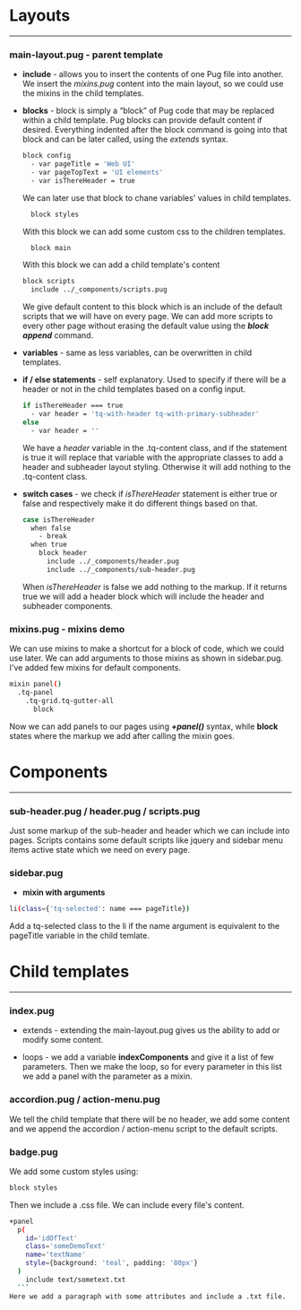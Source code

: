 # Layouts
-------------

### main-layout.pug - parent template

- **include** - allows you to insert the contents of one Pug file into another. We insert the *mixins.pug* content into the main layout, so we could use the mixins in the child templates.

- **blocks** - block is simply a “block” of Pug code that may be replaced within a child template. Pug blocks can provide default content if desired. Everything indented after the block command is going into that block and can be later called, using the *extends* syntax.

  ```sh
  block config
    - var pageTitle = 'Web UI'
    - var pageTopText = 'UI elements'
    - var isThereHeader = true
  ```
    We can later use that block to chane variables' values in child templates.

  ```sh
    block styles
  ```
    With this block we can add some custom css to the children templates.

  ```sh
    block main
  ```
    With this block we can add a child template's content

  ```sh
  block scripts
    include ../_components/scripts.pug
  ```
    We give default content to this block which is an include of the default scripts that we will have on every page. We can add more scripts to every other page without erasing the default value using the ***block append*** command.

- **variables** - same as less variables, can be overwritten in child templates.

- **if / else statements** - self explanatory. Used to specify if there will be a header or not in the child templates based on a config input.

  ```sh
  if isThereHeader === true
    - var header = 'tq-with-header tq-with-primary-subheader'
  else
    - var header = ''
  ```
    We have a *header* variable in the .tq-content class, and if the statement is true it will replace that variable with the appropriate classes to add a header and subheader layout styling. Otherwise it will add nothing to the .tq-content class.

- **switch cases** - we check if *isThereHeader* statement is either true or false and respectively make it do different things based on that.

  ```sh
  case isThereHeader
    when false
      - break
    when true
      block header
        include ../_components/header.pug
        include ../_components/sub-header.pug
  ```
    When *isThereHeader* is false we add nothing to the markup. If it returns true we will add a header block which will include the header and subheader components.

### mixins.pug - mixins demo

We can use mixins to make a shortcut for a block of code, which we could use later. We can add arguments to those mixins as shown in sidebar.pug. I've added few mixins for default components.

```sh
mixin panel()
  .tq-panel
    .tq-grid.tq-gutter-all
      block
```
Now we can add panels to our pages using ***+panel()*** syntax, while **block** states where the markup we add after calling the mixin goes.

# Components
-------------

### sub-header.pug / header.pug / scripts.pug

  Just some markup of the sub-header and header which we can include into pages. Scripts contains some default scripts like jquery and sidebar menu items active state which we need on every page.

### sidebar.pug

  - **mixin with arguments**

```sh
li(class={'tq-selected': name === pageTitle})
```
Add a tq-selected class to the li if the name argument is equivalent to the pageTitle variable in the child temlate.

# Child templates
-------------

### index.pug

  - extends - extending the main-layout.pug gives us the ability to add or modify some content.

  - loops - we add a variable **indexComponents** and give it a list of few parameters. Then we make the loop, so for every parameter in this list we add a panel with the parameter as a mixin.

### accordion.pug / action-menu.pug

  We tell the child template that there will be no header, we add some content and we append the accordion / action-menu script to the default scripts.

### badge.pug

We add some custom styles using:

  ```sh
  block styles
  ```
Then we include a .css file. We can include every file's content.

  ```sh
  +panel
    p(
      id='idOfText'
      class='someDemoText'
      name='textName'
      style={background: 'teal', padding: '80px'}
    )
      include text/sometext.txt
    ```
  Here we add a paragraph with some attributes and include a .txt file.
